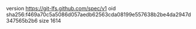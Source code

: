 version https://git-lfs.github.com/spec/v1
oid sha256:f469a70c5a5086d057aedb62563cda08199e557638b2be4da2947d347565b2b6
size 1614
